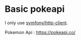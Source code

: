 # Basic pokeapi

I only use [symfony/http-client](https://symfony.com/doc/current/http_client.html).

Pokemon Api : https://pokeapi.co/
